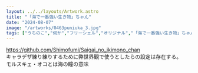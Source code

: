 ```yaml
---
layout: ../../layouts/Artwork.astro
title: "「海で一番強い生き物」ちゃん"
date: "2024-08-07"
image: "/artworks/0463puniuka_3.jpg"
tags: ["うちのこ","伺か","フリーシェル","オリジナル","「海で一番強い生き物」ちゃん","モルスキェ・オコ","ぷにうか"]
---
```


https://github.com/Shimofumi/Saigai_no_ikimono_chan  
キャラデザ練り練りするために弊世界観で使うとしたらの設定は存在する。  
モルスキェ・オコとは海の瞳の意味  
